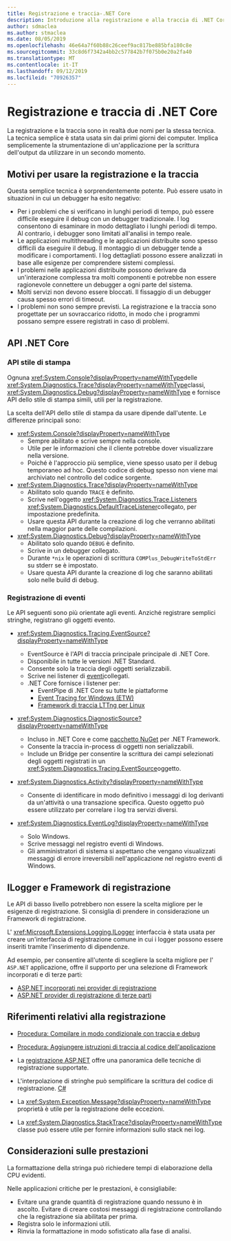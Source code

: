 ```yaml
---
title: Registrazione e traccia-.NET Core
description: Introduzione alla registrazione e alla traccia di .NET Core.
author: sdmaclea
ms.author: stmaclea
ms.date: 08/05/2019
ms.openlocfilehash: 46e64a7f60b88c26ceef9ac817be885bfa180c8e
ms.sourcegitcommit: 33c8d6f7342a4bb2c577842b7f075b0e20a2fa40
ms.translationtype: MT
ms.contentlocale: it-IT
ms.lasthandoff: 09/12/2019
ms.locfileid: "70926357"
---
```

# <a name="net-core-logging-and-tracing"></a>Registrazione e traccia di .NET Core

La registrazione e la traccia sono in realtà due nomi per la stessa tecnica. La tecnica semplice è stata usata sin dai primi giorni dei computer. Implica semplicemente la strumentazione di un'applicazione per la scrittura dell'output da utilizzare in un secondo momento.

## <a name="reasons-to-use-logging-and-tracing"></a>Motivi per usare la registrazione e la traccia

Questa semplice tecnica è sorprendentemente potente. Può essere usato in situazioni in cui un debugger ha esito negativo:

- Per i problemi che si verificano in lunghi periodi di tempo, può essere difficile eseguire il debug con un debugger tradizionale. I log consentono di esaminare in modo dettagliato i lunghi periodi di tempo. Al contrario, i debugger sono limitati all'analisi in tempo reale.
- Le applicazioni multithreading e le applicazioni distribuite sono spesso difficili da eseguire il debug.  Il montaggio di un debugger tende a modificare i comportamenti. I log dettagliati possono essere analizzati in base alle esigenze per comprendere sistemi complessi.
- I problemi nelle applicazioni distribuite possono derivare da un'interazione complessa tra molti componenti e potrebbe non essere ragionevole connettere un debugger a ogni parte del sistema.
- Molti servizi non devono essere bloccati. Il fissaggio di un debugger causa spesso errori di timeout.
- I problemi non sono sempre previsti. La registrazione e la traccia sono progettate per un sovraccarico ridotto, in modo che i programmi possano sempre essere registrati in caso di problemi.

## <a name="net-core-apis"></a>API .NET Core

### <a name="print-style-apis"></a>API stile di stampa

Ognuna <xref:System.Console?displayProperty=nameWithType>delle <xref:System.Diagnostics.Trace?displayProperty=nameWithType>classi, <xref:System.Diagnostics.Debug?displayProperty=nameWithType> e fornisce API dello stile di stampa simili, utili per la registrazione.

La scelta dell'API dello stile di stampa da usare dipende dall'utente. Le differenze principali sono:

- <xref:System.Console?displayProperty=nameWithType>
  - Sempre abilitato e scrive sempre nella console.
  - Utile per le informazioni che il cliente potrebbe dover visualizzare nella versione.
  - Poiché è l'approccio più semplice, viene spesso usato per il debug temporaneo ad hoc. Questo codice di debug spesso non viene mai archiviato nel controllo del codice sorgente.
- <xref:System.Diagnostics.Trace?displayProperty=nameWithType>
  - Abilitato solo quando `TRACE` è definito.
  - Scrive nell'oggetto <xref:System.Diagnostics.Trace.Listeners> <xref:System.Diagnostics.DefaultTraceListener>collegato, per impostazione predefinita.
  - Usare questa API durante la creazione di log che verranno abilitati nella maggior parte delle compilazioni.
- <xref:System.Diagnostics.Debug?displayProperty=nameWithType>
  - Abilitato solo quando `DEBUG` è definito.
  - Scrive in un debugger collegato.
  - Durante `*nix` le operazioni di scrittura `COMPlus_DebugWriteToStdErr` su stderr se è impostato.
  - Usare questa API durante la creazione di log che saranno abilitati solo nelle build di debug.

### <a name="logging-events"></a>Registrazione di eventi

Le API seguenti sono più orientate agli eventi. Anziché registrare semplici stringhe, registrano gli oggetti evento.

- <xref:System.Diagnostics.Tracing.EventSource?displayProperty=nameWithType>
  - EventSource è l'API di traccia principale principale di .NET Core.
  - Disponibile in tutte le versioni .NET Standard.
  - Consente solo la traccia degli oggetti serializzabili.
  - Scrive nei listener di [eventi](xref:System.Diagnostics.Tracing.EventListener)collegati.
  - .NET Core fornisce i listener per:
    - EventPipe di .NET Core su tutte le piattaforme
    - [Event Tracing for Windows (ETW)](/windows/win32/etw/event-tracing-portal)
    - [Framework di traccia LTTng per Linux](https://lttng.org/)

- <xref:System.Diagnostics.DiagnosticSource?displayProperty=nameWithType>
  - Incluso in .NET Core e come [pacchetto NuGet](https://www.nuget.org/packages/System.Diagnostics.DiagnosticSource) per .NET Framework.
  - Consente la traccia in-process di oggetti non serializzabili.
  - Include un Bridge per consentire la scrittura dei campi selezionati degli oggetti registrati in un <xref:System.Diagnostics.Tracing.EventSource>oggetto.

- <xref:System.Diagnostics.Activity?displayProperty=nameWithType>
  - Consente di identificare in modo definitivo i messaggi di log derivanti da un'attività o una transazione specifica. Questo oggetto può essere utilizzato per correlare i log tra servizi diversi.

- <xref:System.Diagnostics.EventLog?displayProperty=nameWithType>
  - Solo Windows.
  - Scrive messaggi nel registro eventi di Windows.
  - Gli amministratori di sistema si aspettano che vengano visualizzati messaggi di errore irreversibili nell'applicazione nel registro eventi di Windows.

## <a name="ilogger-and-logging-frameworks"></a>ILogger e Framework di registrazione

Le API di basso livello potrebbero non essere la scelta migliore per le esigenze di registrazione. Si consiglia di prendere in considerazione un Framework di registrazione.

L' <xref:Microsoft.Extensions.Logging.ILogger> interfaccia è stata usata per creare un'interfaccia di registrazione comune in cui i logger possono essere inseriti tramite l'inserimento di dipendenze.

Ad esempio, per consentire all'utente di scegliere la scelta migliore per l' `ASP.NET` applicazione, offre il supporto per una selezione di Framework incorporati e di terze parti:

- [ASP.NET incorporati nei provider di registrazione](/aspnet/core/fundamentals/logging/#built-in-logging-providers)
- [ASP.NET provider di registrazione di terze parti](/aspnet/core/fundamentals/logging/#third-party-logging-providers)

## <a name="logging-related-references"></a>Riferimenti relativi alla registrazione

- [Procedura: Compilare in modo condizionale con traccia e debug](../../framework/debug-trace-profile/how-to-compile-conditionally-with-trace-and-debug.md)

- [Procedura: Aggiungere istruzioni di traccia al codice dell'applicazione](../../framework/debug-trace-profile/how-to-add-trace-statements-to-application-code.md)

- La [registrazione ASP.NET](/aspnet/core/fundamentals/logging) offre una panoramica delle tecniche di registrazione supportate.

- L'interpolazione di stringhe può semplificare la scrittura del codice di registrazione. [ C# ](../../csharp/language-reference/tokens/interpolated.md)

- La <xref:System.Exception.Message?displayProperty=nameWithType> proprietà è utile per la registrazione delle eccezioni.

- La <xref:System.Diagnostics.StackTrace?displayProperty=nameWithType> classe può essere utile per fornire informazioni sullo stack nei log.

## <a name="performance-considerations"></a>Considerazioni sulle prestazioni

La formattazione della stringa può richiedere tempi di elaborazione della CPU evidenti.

Nelle applicazioni critiche per le prestazioni, è consigliabile:

- Evitare una grande quantità di registrazione quando nessuno è in ascolto. Evitare di creare costosi messaggi di registrazione controllando che la registrazione sia abilitata per prima.
- Registra solo le informazioni utili.
- Rinvia la formattazione in modo sofisticato alla fase di analisi.
